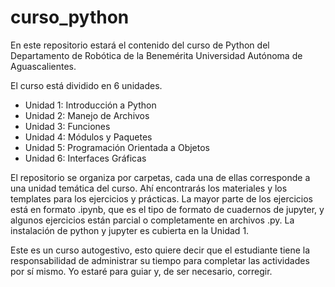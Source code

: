 # curso_python
En este repositorio estará el contenido del curso de Python del Departamento de Robótica de la Benemérita Universidad Autónoma de Aguascalientes.

El curso está dividido en 6 unidades. 

- Unidad 1: Introducción a Python
- Unidad 2: Manejo de Archivos
- Unidad 3: Funciones
- Unidad 4: Módulos y Paquetes
- Unidad 5: Programación Orientada a Objetos
- Unidad 6: Interfaces Gráficas

El repositorio se organiza por carpetas, cada una de ellas corresponde a una unidad temática del curso. Ahí encontrarás los materiales y los templates para los ejercicios y prácticas.
La mayor parte de los ejercicios está en formato .ipynb, que es el tipo de formato de cuadernos de jupyter, y algunos ejercicios están parcial o completamente en archivos .py. La instalación de python y jupyter es cubierta en la Unidad 1.

Este es un curso autogestivo, esto quiere decir que el estudiante tiene la responsabilidad de administrar su tiempo para completar las actividades por sí mismo. Yo estaré para guiar y, de ser necesario, corregir.
